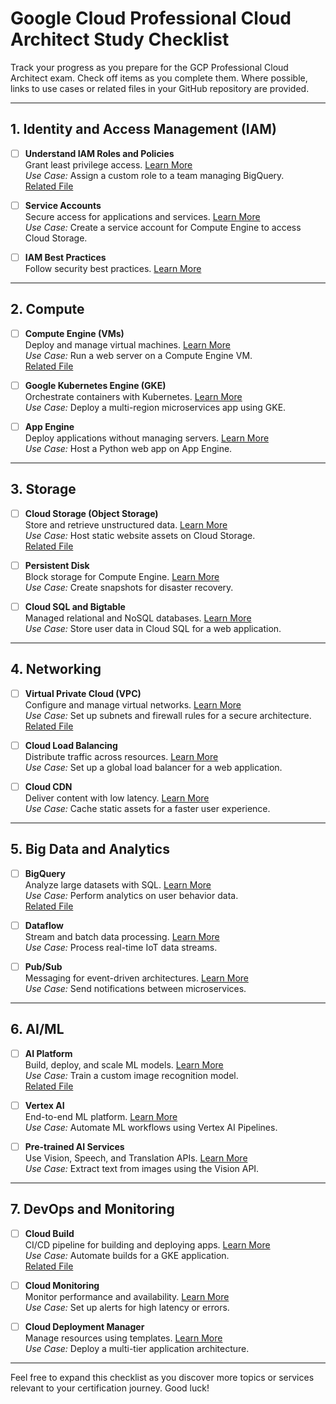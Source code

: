 # Google Cloud Professional Cloud Architect Study Checklist

Track your progress as you prepare for the GCP Professional Cloud Architect exam. Check off items as you complete them. Where possible, links to use cases or related files in your GitHub repository are provided.

---

## 1. Identity and Access Management (IAM)
- [ ] **Understand IAM Roles and Policies**  
  Grant least privilege access. [Learn More](https://cloud.google.com/iam/docs/overview)  
  *Use Case:* Assign a custom role to a team managing BigQuery.  
  [Related File](https://github.com/Ckhanoyan/Cloud_Things/blob/main/GCP/iam/roles_policies.md)

- [ ] **Service Accounts**  
  Secure access for applications and services. [Learn More](https://cloud.google.com/iam/docs/service-accounts)  
  *Use Case:* Create a service account for Compute Engine to access Cloud Storage.

- [ ] **IAM Best Practices**  
  Follow security best practices. [Learn More](https://cloud.google.com/iam/docs/best-practices)

---

## 2. Compute
- [ ] **Compute Engine (VMs)**  
  Deploy and manage virtual machines. [Learn More](https://cloud.google.com/compute/docs)  
  *Use Case:* Run a web server on a Compute Engine VM.  
  [Related File](https://github.com/Ckhanoyan/Cloud_Things/blob/main/GCP/compute/compute_engine.md)

- [ ] **Google Kubernetes Engine (GKE)**  
  Orchestrate containers with Kubernetes. [Learn More](https://cloud.google.com/kubernetes-engine/docs)  
  *Use Case:* Deploy a multi-region microservices app using GKE.

- [ ] **App Engine**  
  Deploy applications without managing servers. [Learn More](https://cloud.google.com/appengine/docs)  
  *Use Case:* Host a Python web app on App Engine.

---

## 3. Storage
- [ ] **Cloud Storage (Object Storage)**  
  Store and retrieve unstructured data. [Learn More](https://cloud.google.com/storage/docs)  
  *Use Case:* Host static website assets on Cloud Storage.  
  [Related File](https://github.com/Ckhanoyan/Cloud_Things/blob/main/GCP/storage/cloud_storage.md)

- [ ] **Persistent Disk**  
  Block storage for Compute Engine. [Learn More](https://cloud.google.com/compute/docs/disks)  
  *Use Case:* Create snapshots for disaster recovery.

- [ ] **Cloud SQL and Bigtable**  
  Managed relational and NoSQL databases. [Learn More](https://cloud.google.com/sql/docs)  
  *Use Case:* Store user data in Cloud SQL for a web application.

---

## 4. Networking
- [ ] **Virtual Private Cloud (VPC)**  
  Configure and manage virtual networks. [Learn More](https://cloud.google.com/vpc/docs)  
  *Use Case:* Set up subnets and firewall rules for a secure architecture.  
  [Related File](https://github.com/Ckhanoyan/Cloud_Things/blob/main/GCP/networking/vpc_basics.md)

- [ ] **Cloud Load Balancing**  
  Distribute traffic across resources. [Learn More](https://cloud.google.com/load-balancing/docs)  
  *Use Case:* Set up a global load balancer for a web application.

- [ ] **Cloud CDN**  
  Deliver content with low latency. [Learn More](https://cloud.google.com/cdn/docs)  
  *Use Case:* Cache static assets for a faster user experience.

---

## 5. Big Data and Analytics
- [ ] **BigQuery**  
  Analyze large datasets with SQL. [Learn More](https://cloud.google.com/bigquery/docs)  
  *Use Case:* Perform analytics on user behavior data.  
  [Related File](https://github.com/Ckhanoyan/Cloud_Things/blob/main/GCP/big_data/bigquery_basics.md)

- [ ] **Dataflow**  
  Stream and batch data processing. [Learn More](https://cloud.google.com/dataflow/docs)  
  *Use Case:* Process real-time IoT data streams.

- [ ] **Pub/Sub**  
  Messaging for event-driven architectures. [Learn More](https://cloud.google.com/pubsub/docs)  
  *Use Case:* Send notifications between microservices.

---

## 6. AI/ML
- [ ] **AI Platform**  
  Build, deploy, and scale ML models. [Learn More](https://cloud.google.com/ai-platform/docs)  
  *Use Case:* Train a custom image recognition model.  
  [Related File](https://github.com/Ckhanoyan/Cloud_Things/blob/main/GCP/ai_ml/ai_platform.md)

- [ ] **Vertex AI**  
  End-to-end ML platform. [Learn More](https://cloud.google.com/vertex-ai/docs)  
  *Use Case:* Automate ML workflows using Vertex AI Pipelines.

- [ ] **Pre-trained AI Services**  
  Use Vision, Speech, and Translation APIs. [Learn More](https://cloud.google.com/products/ai)  
  *Use Case:* Extract text from images using the Vision API.

---

## 7. DevOps and Monitoring
- [ ] **Cloud Build**  
  CI/CD pipeline for building and deploying apps. [Learn More](https://cloud.google.com/build/docs)  
  *Use Case:* Automate builds for a GKE application.  
  [Related File](https://github.com/Ckhanoyan/Cloud_Things/blob/main/GCP/devops/cloud_build.md)

- [ ] **Cloud Monitoring**  
  Monitor performance and availability. [Learn More](https://cloud.google.com/monitoring/docs)  
  *Use Case:* Set up alerts for high latency or errors.

- [ ] **Cloud Deployment Manager**  
  Manage resources using templates. [Learn More](https://cloud.google.com/deployment-manager/docs)  
  *Use Case:* Deploy a multi-tier application architecture.

---

Feel free to expand this checklist as you discover more topics or services relevant to your certification journey. Good luck!

